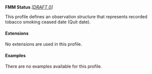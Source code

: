 **FMM Status** *[[DRAFT 0](guidance.html)]*

This profile defines an observation structure that represents recorded tobacco smoking ceased date (Quit date).


#### Extensions
No extensions are used in this profile.


#### Examples

There are no examples available for this profile.

